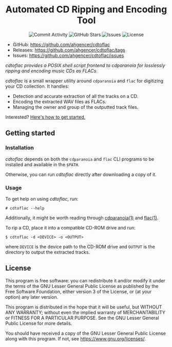 <h1 align="center">Automated CD Ripping and Encoding Tool</h1>

<p align="center">
    <img alt="Commit Activity" src="https://img.shields.io/github/commit-activity/m/ahgencer/cdtoflac?label=Commit%20Activity">
    <img alt="GitHub Stars" src="https://img.shields.io/github/stars/ahgencer/cdtoflac?label=GitHub%20Stars">
    <img alt="Issues" src="https://img.shields.io/github/issues/ahgencer/cdtoflac/open?label=Issues">
    <img alt="License" src="https://img.shields.io/github/license/ahgencer/cdtoflac?label=License">
</p>

- GitHub: https://github.com/ahgencer/cdtoflac
- Releases: https://github.com/ahgencer/cdtoflac/tags
- Issues: https://github.com/ahgencer/cdtoflac/issues

*cdtoflac provides a POSIX shell script frontend to cdparanoia for losslessly ripping and encoding music CDs as FLACs.*

*cdtoflac* is a small wrapper utility around `cdparanoia` and `flac` for digitizing your CD collection. It handles:

- Detection and accurate extraction of all the tracks on a CD.
- Encoding the extracted WAV files as FLACs.
- Managing the owner and group of the outputted track files.

Interested? [Here's how to get started.](#getting-started)

## Getting started

### Installation

*cdtoflac* depends on both the `cdparanoia` and `flac` CLI programs to be installed and available in the `$PATH`.

Otherwise, you can run *cdtoflac* directly after downloading a copy of it.

### Usage

To get help on using *cdtoflac*, run:

    # cdtoflac --help

Additionally, it might be worth reading through [cdparanoia(1)](https://manpages.org/cdparanoia)
and [flac(1)](https://manpages.org/flac).

To rip a CD, place it into a compatible CD-ROM drive and run:

    $ cdtoflac -d <DEVICE> -o <OUTPUT>

where `DEVICE` is the device path to the CD-ROM drive and `OUTPUT` is the directory to output the extracted tracks.

## License

This program is free software: you can redistribute it and/or modify it under the terms of the GNU Lesser General Public
License as published by the Free Software Foundation, either version 3 of the License, or (at your option) any later
version.

This program is distributed in the hope that it will be useful, but WITHOUT ANY WARRANTY; without even the implied
warranty of MERCHANTABILITY or FITNESS FOR A PARTICULAR PURPOSE. See the GNU Lesser General Public License for more
details.

You should have received a copy of the GNU Lesser General Public License along with this program. If not,
see <https://www.gnu.org/licenses/>.
